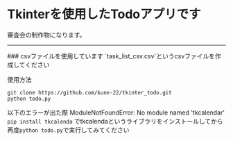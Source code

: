 # Tkinterを使用したTodoアプリです
審査会の制作物になります。
<hr>
### csvファイルを使用しています
`task_list_csv.csv`というcsvファイルを作成してください

使用方法
```
git clone https://github.com/kune-22/tkinter_todo.git
python todo.py
```
以下のエラーが出た際
ModuleNotFoundError: No module named 'tkcalendar'
`pip install tkcalenda`
でtkcalendaというライブラリをインストールしてから再度`python todo.py`で実行してみてください
